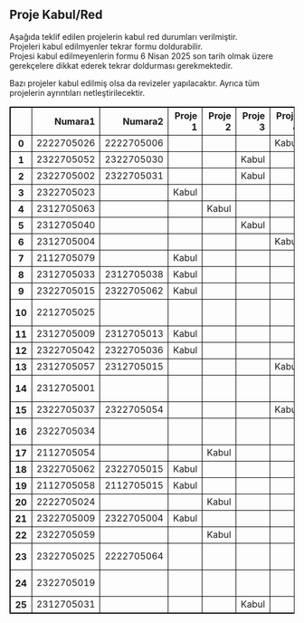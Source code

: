 
## Proje Kabul/Red

Aşağıda teklif edilen projelerin kabul red durumları verilmiştir.   
Projeleri kabul edilmyenler tekrar formu doldurabilir.   
Projesi kabul edilmeyenlerin formu 6 Nisan 2025 son tarih olmak üzere gerekçelere dikkat ederek tekrar doldurması gerekmektedir.

Bazı projeler kabul edilmiş olsa da revizeler yapılacaktır. Ayrıca tüm projelerin ayrıntıları netleştirilecektir.



<style>
table, th, td {
  border: 1px solid black;
  border-collapse: collapse;
}
</style>

<table border="1" class="dataframe">
  <thead>
    <tr style="text-align: right;">
      <th></th>
      <th>Numara1</th>
      <th>Numara2</th>
      <th>Proje 1</th>
      <th>Proje 2</th>
      <th>Proje 3</th>
      <th>Proje 4</th>
      <th>Proje 5</th>
      <th>Proje 6</th>
      <th>Gerekçe</th>
    </tr>
  </thead>
  <tbody>
    <tr>
      <th>0</th>
      <td>2222705026</td>
      <td>2222705006</td>
      <td></td>
      <td></td>
      <td></td>
      <td>Kabul</td>
      <td></td>
      <td></td>
      <td></td>
    </tr>
    <tr>
      <th>1</th>
      <td>2322705052</td>
      <td>2322705030</td>
      <td></td>
      <td></td>
      <td>Kabul</td>
      <td></td>
      <td></td>
      <td></td>
      <td></td>
    </tr>
    <tr>
      <th>2</th>
      <td>2322705002</td>
      <td>2322705031</td>
      <td></td>
      <td></td>
      <td>Kabul</td>
      <td></td>
      <td></td>
      <td></td>
      <td></td>
    </tr>
    <tr>
      <th>3</th>
      <td>2322705023</td>
      <td></td>
      <td>Kabul</td>
      <td></td>
      <td></td>
      <td></td>
      <td></td>
      <td></td>
      <td></td>
    </tr>
    <tr>
      <th>4</th>
      <td>2312705063</td>
      <td></td>
      <td></td>
      <td>Kabul</td>
      <td></td>
      <td></td>
      <td></td>
      <td></td>
      <td></td>
    </tr>
    <tr>
      <th>5</th>
      <td>2312705040</td>
      <td></td>
      <td></td>
      <td></td>
      <td>Kabul</td>
      <td></td>
      <td></td>
      <td></td>
      <td></td>
    </tr>
    <tr>
      <th>6</th>
      <td>2312705004</td>
      <td></td>
      <td></td>
      <td></td>
      <td></td>
      <td>Kabul</td>
      <td></td>
      <td></td>
      <td></td>
    </tr>
    <tr>
      <th>7</th>
      <td>2112705079</td>
      <td></td>
      <td>Kabul</td>
      <td></td>
      <td></td>
      <td></td>
      <td></td>
      <td></td>
      <td></td>
    </tr>
    <tr>
      <th>8</th>
      <td>2312705033</td>
      <td>2312705038</td>
      <td>Kabul</td>
      <td></td>
      <td></td>
      <td></td>
      <td></td>
      <td></td>
      <td></td>
    </tr>
    <tr>
      <th>9</th>
      <td>2322705015</td>
      <td>2322705062</td>
      <td>Kabul</td>
      <td></td>
      <td></td>
      <td></td>
      <td></td>
      <td></td>
      <td></td>
    </tr>
    <tr>
      <th>10</th>
      <td>2212705025</td>
      <td></td>
      <td></td>
      <td></td>
      <td></td>
      <td></td>
      <td></td>
      <td></td>
      <td>Veri setleri ugyun değil</td>
    </tr>
    <tr>
      <th>11</th>
      <td>2312705009</td>
      <td>2312705013</td>
      <td>Kabul</td>
      <td></td>
      <td></td>
      <td></td>
      <td></td>
      <td></td>
      <td></td>
    </tr>
    <tr>
      <th>12</th>
      <td>2322705042</td>
      <td>2322705036</td>
      <td>Kabul</td>
      <td></td>
      <td></td>
      <td></td>
      <td></td>
      <td></td>
      <td></td>
    </tr>
    <tr>
      <th>13</th>
      <td>2312705057</td>
      <td>2312705015</td>
      <td></td>
      <td></td>
      <td></td>
      <td>Kabul</td>
      <td></td>
      <td></td>
      <td></td>
    </tr>
    <tr>
      <th>14</th>
      <td>2312705001</td>
      <td></td>
      <td></td>
      <td></td>
      <td></td>
      <td></td>
      <td></td>
      <td></td>
      <td>Veri Seti belirtilmemiş.</td>
    </tr>
    <tr>
      <th>15</th>
      <td>2322705037</td>
      <td>2322705054</td>
      <td></td>
      <td></td>
      <td></td>
      <td>Kabul</td>
      <td></td>
      <td></td>
      <td></td>
    </tr>
    <tr>
      <th>16</th>
      <td>2322705034</td>
      <td></td>
      <td></td>
      <td></td>
      <td></td>
      <td></td>
      <td></td>
      <td></td>
      <td>Veri Seti belirtilmemiş.</td>
    </tr>
    <tr>
      <th>17</th>
      <td>2112705054</td>
      <td></td>
      <td></td>
      <td>Kabul</td>
      <td></td>
      <td></td>
      <td></td>
      <td></td>
      <td></td>
    </tr>
    <tr>
      <th>18</th>
      <td>2322705062</td>
      <td>2322705015</td>
      <td>Kabul</td>
      <td></td>
      <td></td>
      <td></td>
      <td></td>
      <td></td>
      <td></td>
    </tr>
    <tr>
      <th>19</th>
      <td>2112705058</td>
      <td>2112705015</td>
      <td>Kabul</td>
      <td></td>
      <td></td>
      <td></td>
      <td></td>
      <td></td>
      <td></td>
    </tr>
    <tr>
      <th>20</th>
      <td>2222705024</td>
      <td></td>
      <td></td>
      <td>Kabul</td>
      <td></td>
      <td></td>
      <td></td>
      <td></td>
      <td></td>
    </tr>
    <tr>
      <th>21</th>
      <td>2322705009</td>
      <td>2322705004</td>
      <td>Kabul</td>
      <td></td>
      <td></td>
      <td></td>
      <td></td>
      <td></td>
      <td></td>
    </tr>
    <tr>
      <th>22</th>
      <td>2322705059</td>
      <td></td>
      <td></td>
      <td>Kabul</td>
      <td></td>
      <td></td>
      <td></td>
      <td></td>
      <td></td>
    </tr>
    <tr>
      <th>23</th>
      <td>2322705025</td>
      <td>2222705064</td>
      <td></td>
      <td></td>
      <td></td>
      <td></td>
      <td></td>
      <td></td>
      <td>Veri Seti belirtilmemiş.</td>
    </tr>
    <tr>
      <th>24</th>
      <td>2322705019</td>
      <td></td>
      <td></td>
      <td></td>
      <td></td>
      <td></td>
      <td></td>
      <td></td>
      <td>Projeler açıklanmamış.</td>
    </tr>
    <tr>
      <th>25</th>
      <td>2312705031</td>
      <td></td>
      <td></td>
      <td></td>
      <td>Kabul</td>
      <td></td>
      <td></td>
      <td></td>
      <td></td>
    </tr>
  </tbody>
</table>
